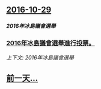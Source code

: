 ## [2016-10-29](/news/2016/10/29/index.md)

##### 2016年冰島議會選舉
### [2016年冰島議會選舉進行投票。 ](/news/2016/10/29/2016年冰島議會選舉進行投票.md)
_上下文: 2016年冰島議會選舉_

## [前一天...](/news/2016/10/27/index.md)

